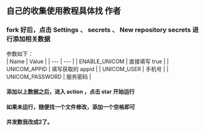 
## 自己的收集使用教程具体找  作者  
 ### fork 好后，点击 Settings 、 secrets 、 New repository secrets 进行添加相关数据
 参数如下：  
|  Name | Value  |
|  --- | --- |
| ENABLE_UNICOM  | 直接填写 true |
| UNICOM_APPID  | 填写获取的 appid |
| UNICOM_USER  | 手机号 |
| UNICOM_PASSWORD  | 服务密码 |   

#### 添加以上数据之后，进入 action ，点击 star 开始运行   
#### 如果未运行，随便找一个文件修改，添加一个空格即可   
#### 并发数我改成2了。 
